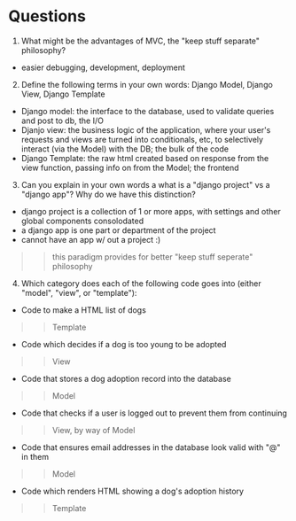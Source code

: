 # Questions

1. What might be the advantages of MVC, the "keep stuff separate" philosophy?
- easier debugging, development, deployment

2. Define the following terms in your own words: Django Model, Django View,
Django Template
- Django model: the interface to the database, used to validate queries and post to db, the I/O
- Djanjo view: the business logic of the application, where your user's requests and views are turned into conditionals, etc, to selectively interact (via the Model) with the DB; the bulk of the code
- Django Template: the raw html created based on response from the view function, passing info on from the Model; the frontend

3. Can you explain in your own words a what is a "django project" vs a "django
app"? Why do we have this distinction?
- django project is a collection of 1 or more apps, with settings and other global components consolodated
- a django app is one part or department of the project
- cannot have an app w/ out a project :)
>> this paradigm provides for better "keep stuff seperate" philosophy
4. Which category does each of the following code goes into (either "model",
"view", or "template"):

- Code to make a HTML list of dogs
>> Template
- Code which decides if a dog is too young to be adopted
>> View
- Code that stores a dog adoption record into the database
>> Model
- Code that checks if a user is logged out to prevent them from continuing
>> View, by way of Model
- Code that ensures email addresses in the database look valid with "@" in them
>> Model
- Code which renders HTML showing a dog's adoption history
>> Template


